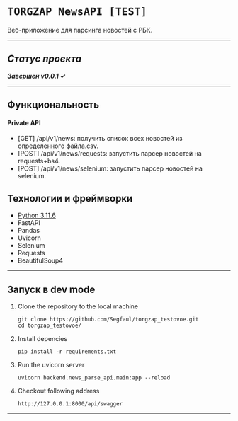 # `TORGZAP NewsAPI [TEST]`

Веб-приложение для парсинга новостей с РБК.
___

## *Статус проекта*

***Завершен v0.0.1 &#10003;***
___
## Функциональность
#### Private API
- [GET] /api/v1/news: получить список всех новостей из определенного файла.csv.
- [POST] /api/v1/news/requests: запустить парсер новостей на requests+bs4.
- [POST] /api/v1/news/selenium: запустить парсер новостей на selenium.

## Технологии и фреймворки
- [Python 3.11.6](https://www.python.org/downloads/release/python-3116/)
- FastAPI
- Pandas
- Uvicorn
- Selenium
- Requests
- BeautifulSoup4
___

## Запуск в dev mode

1. Clone the repository to the local machine

    ```shell
    git clone https://github.com/Segfaul/torgzap_testovoe.git
    cd torgzap_testovoe/
    ```

2. Install depencies

    ```shell
    pip install -r requirements.txt
    ```

3. Run the uvicorn server

    ```shell
    uvicorn backend.news_parse_api.main:app --reload
    ```

4. Checkout following address

    ```shell
    http://127.0.0.1:8000/api/swagger
    ```
___